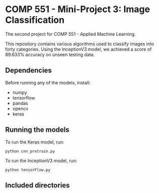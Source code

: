 #  COMP 551 - Mini-Project 3: Image Classification
The second project for COMP 551 - Applied Machine Learning.

This repository contains various algorithms used to classify images into
forty categories.
Using the InceptionV3 model, we achieved a score of 89.633% accuracy on
unseen testing data.

## Dependencies

Before running any of the models, install:
* numpy
* tensorflow
* pandas
* opencv
* keras



## Running the models

To run the Keras model, run:
```
python cnn_pretrain.py
```
To run the InceptionV3 model, run:

```
python tensorFlow.py
```



## Included directories

